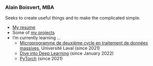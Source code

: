 ### Alain Boisvert, MBA

Seeks to create useful things and to make the complicated simple.

- [My resume]()
- Some of [my projects]()
- I’m currently learning ...
  - [Microprogramme de deuxième cycle en traitement de données massives](https://www.fsg.ulaval.ca/etudes/programmes-detudes/microprogramme-de-deuxieme-cycle-en-traitement-de-donnees-massives/), Université Laval (since 2021)
  - [Dive into Deep Learning](https://d2l.ai/) (since January 2022) 
  - [PyTorch](https://pytorch.org/) (since 2021)
